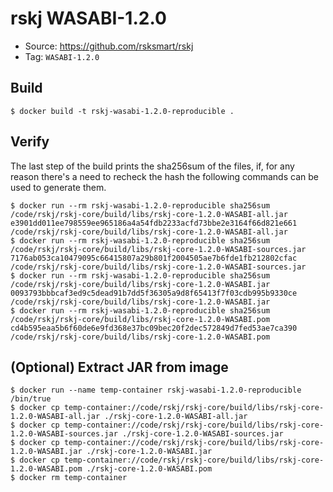 # rskj WASABI-1.2.0

* Source: https://github.com/rsksmart/rskj
* Tag: `WASABI-1.2.0`

## Build

```
$ docker build -t rskj-wasabi-1.2.0-reproducible .
```

## Verify

The last step of the build prints the sha256sum of the files, if, for any reason there's a need to recheck the hash the following commands can be used to generate them.
```
$ docker run --rm rskj-wasabi-1.2.0-reproducible sha256sum /code/rskj/rskj-core/build/libs/rskj-core-1.2.0-WASABI-all.jar
e3901dd011ee798559ee965186a4a54fdb2233acfd73bbe2e3164f66d821e661  /code/rskj/rskj-core/build/libs/rskj-core-1.2.0-WASABI-all.jar
$ docker run --rm rskj-wasabi-1.2.0-reproducible sha256sum /code/rskj/rskj-core/build/libs/rskj-core-1.2.0-WASABI-sources.jar
7176ab053ca10479095c66415807a29b801f2004505ae7b6fde1fb212802cfac  /code/rskj/rskj-core/build/libs/rskj-core-1.2.0-WASABI-sources.jar
$ docker run --rm rskj-wasabi-1.2.0-reproducible sha256sum /code/rskj/rskj-core/build/libs/rskj-core-1.2.0-WASABI.jar
0093793bbbcaf3ed9c5dead91b7dd5f36305a9d8f65413f7f03cdb995b9330ce  /code/rskj/rskj-core/build/libs/rskj-core-1.2.0-WASABI.jar
$ docker run --rm rskj-wasabi-1.2.0-reproducible sha256sum /code/rskj/rskj-core/build/libs/rskj-core-1.2.0-WASABI.pom
cd4b595eaa5b6f60de6e9fd368e37bc09bec20f2dec572849d7fed53ae7ca390  /code/rskj/rskj-core/build/libs/rskj-core-1.2.0-WASABI.pom
```

## (Optional) Extract JAR from image

```
$ docker run --name temp-container rskj-wasabi-1.2.0-reproducible /bin/true
$ docker cp temp-container://code/rskj/rskj-core/build/libs/rskj-core-1.2.0-WASABI-all.jar ./rskj-core-1.2.0-WASABI-all.jar
$ docker cp temp-container://code/rskj/rskj-core/build/libs/rskj-core-1.2.0-WASABI-sources.jar ./rskj-core-1.2.0-WASABI-sources.jar
$ docker cp temp-container://code/rskj/rskj-core/build/libs/rskj-core-1.2.0-WASABI.jar ./rskj-core-1.2.0-WASABI.jar
$ docker cp temp-container://code/rskj/rskj-core/build/libs/rskj-core-1.2.0-WASABI.pom ./rskj-core-1.2.0-WASABI.pom
$ docker rm temp-container
```
